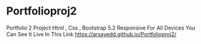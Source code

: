 # Portfolioproj2
Portfolio 2 Project Html , Css , Bootstrap 5.2 Responsive For All Devices
You Can See It Live In This Link https://arsayedd.github.io/Portfolioproj2/
